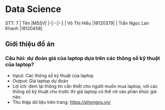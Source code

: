 # Data Science
STT: 7
| Tên  |MSSV|
|-|:-:|-:|
| Võ Thị Hiếu |18120379|
| Trần Ngọc Lan Khanh |18120408|

## Giới thiệu đồ án

### Câu hỏi: dự đoán giá của laptop dựa trên các thông số kỹ thuật của laptop?
* Input: Các thông số kỹ thuật của laptop
* Output: Giá laptop dự đoán
* Lợi ích: đem lại thông tin cần thiết cho người muốn mua laptop, với các thông số kỹ thuật cho trước thì giá laptop có thể rơi vào phân khúc giá nào.
* Thu thập dữ liệu trên trang: https://phongvu.vn/

